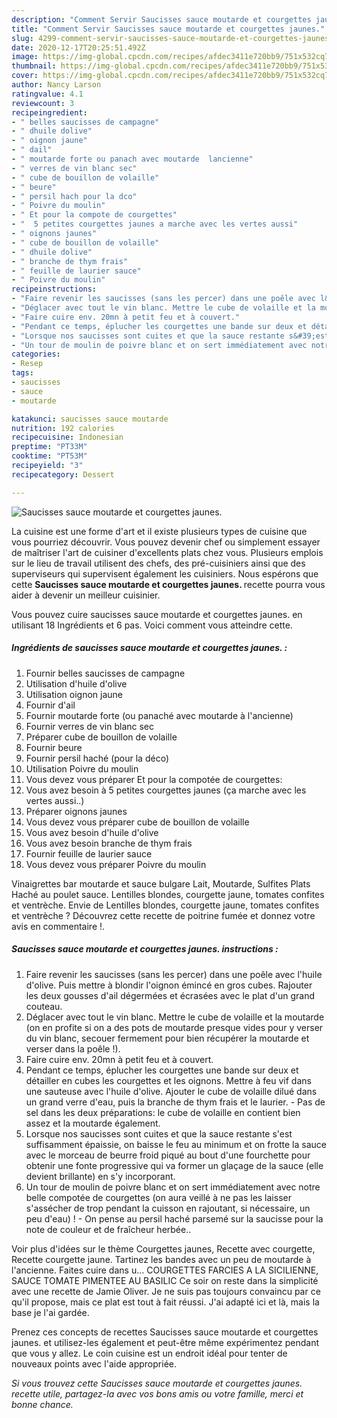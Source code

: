 ```yaml
---
description: "Comment Servir Saucisses sauce moutarde et courgettes jaunes."
title: "Comment Servir Saucisses sauce moutarde et courgettes jaunes."
slug: 4299-comment-servir-saucisses-sauce-moutarde-et-courgettes-jaunes
date: 2020-12-17T20:25:51.492Z
image: https://img-global.cpcdn.com/recipes/afdec3411e720bb9/751x532cq70/saucisses-sauce-moutarde-et-courgettes-jaunes-photo-principale-de-la-recette.jpg
thumbnail: https://img-global.cpcdn.com/recipes/afdec3411e720bb9/751x532cq70/saucisses-sauce-moutarde-et-courgettes-jaunes-photo-principale-de-la-recette.jpg
cover: https://img-global.cpcdn.com/recipes/afdec3411e720bb9/751x532cq70/saucisses-sauce-moutarde-et-courgettes-jaunes-photo-principale-de-la-recette.jpg
author: Nancy Larson
ratingvalue: 4.1
reviewcount: 3
recipeingredient:
- " belles saucisses de campagne"
- " dhuile dolive"
- " oignon jaune"
- " dail"
- " moutarde forte ou panach avec moutarde  lancienne"
- " verres de vin blanc sec"
- " cube de bouillon de volaille"
- " beure"
- " persil hach pour la dco"
- " Poivre du moulin"
- " Et pour la compote de courgettes"
- "  5 petites courgettes jaunes a marche avec les vertes aussi"
- " oignons jaunes"
- " cube de bouillon de volaille"
- " dhuile dolive"
- " branche de thym frais"
- " feuille de laurier sauce"
- " Poivre du moulin"
recipeinstructions:
- "Faire revenir les saucisses (sans les percer) dans une poêle avec l&#39;huile d&#39;olive. Puis mettre à blondir l&#39;oignon émincé en gros cubes. Rajouter les deux gousses d&#39;ail dégermées et écrasées avec le plat d&#39;un grand couteau."
- "Déglacer avec tout le vin blanc. Mettre le cube de volaille et la moutarde (on en profite si on a des pots de moutarde presque vides pour y verser du vin blanc, secouer fermement pour bien récupérer la moutarde et verser dans la poêle !)."
- "Faire cuire env. 20mn à petit feu et à couvert."
- "Pendant ce temps, éplucher les courgettes une bande sur deux et détailler en cubes les courgettes et les oignons. Mettre à feu vif dans une sauteuse avec l&#39;huile d&#39;olive. Ajouter le cube de volaille dilué dans un grand verre d&#39;eau, puis la branche de thym frais et le laurier. Pas de sel dans les deux préparations: le cube de volaille en contient bien assez et la moutarde également."
- "Lorsque nos saucisses sont cuites et que la sauce restante s&#39;est suffisamment épaissie, on baisse le feu au minimum et on frotte la sauce avec le morceau de beurre froid piqué au bout d&#39;une fourchette pour obtenir une fonte progressive qui va former un glaçage de la sauce (elle devient brillante) en s&#39;y incorporant."
- "Un tour de moulin de poivre blanc et on sert immédiatement avec notre belle compotée de courgettes (on aura veillé à ne pas les laisser s&#39;assécher de trop pendant la cuisson en rajoutant, si nécessaire, un peu d&#39;eau) ! On pense au persil haché parsemé sur la saucisse pour la note de couleur et de fraîcheur herbée.."
categories:
- Resep
tags:
- saucisses
- sauce
- moutarde

katakunci: saucisses sauce moutarde 
nutrition: 192 calories
recipecuisine: Indonesian
preptime: "PT33M"
cooktime: "PT53M"
recipeyield: "3"
recipecategory: Dessert

---
```



![Saucisses sauce moutarde et courgettes jaunes.](https://img-global.cpcdn.com/recipes/afdec3411e720bb9/751x532cq70/saucisses-sauce-moutarde-et-courgettes-jaunes-photo-principale-de-la-recette.jpg)

La cuisine est une forme d'art et il existe plusieurs types de cuisine que vous pourriez découvrir. Vous pouvez devenir chef ou simplement essayer de maîtriser l'art de cuisiner d'excellents plats chez vous. Plusieurs emplois sur le lieu de travail utilisent des chefs, des pré-cuisiniers ainsi que des superviseurs qui supervisent également les cuisiniers. Nous espérons que cette <strong> Saucisses sauce moutarde et courgettes jaunes. </strong> recette pourra vous aider à devenir un meilleur cuisinier.

<!--inarticleads1-->

Vous pouvez cuire saucisses sauce moutarde et courgettes jaunes. en utilisant 18 Ingrédients et 6 pas. Voici comment vous atteindre cette.

##### Ingrédients de saucisses sauce moutarde et courgettes jaunes. :

1. Fournir  belles saucisses de campagne
1. Utilisation  d&#39;huile d&#39;olive
1. Utilisation  oignon jaune
1. Fournir  d&#39;ail
1. Fournir  moutarde forte (ou panaché avec moutarde à l&#39;ancienne)
1. Fournir  verres de vin blanc sec
1. Préparer  cube de bouillon de volaille
1. Fournir  beure
1. Fournir  persil haché (pour la déco)
1. Utilisation  Poivre du moulin
1. Vous devez vous préparer  Et pour la compotée de courgettes:
1. Vous avez besoin  à 5 petites courgettes jaunes (ça marche avec les vertes aussi..)
1. Préparer  oignons jaunes
1. Vous devez vous préparer  cube de bouillon de volaille
1. Vous avez besoin  d&#39;huile d&#39;olive
1. Vous avez besoin  branche de thym frais
1. Fournir  feuille de laurier sauce
1. Vous devez vous préparer  Poivre du moulin


Vinaigrettes bar moutarde et sauce bulgare Lait, Moutarde, Sulfites Plats Haché au poulet sauce. Lentilles blondes, courgette jaune, tomates confites et ventrèche. Envie de Lentilles blondes, courgette jaune, tomates confites et ventrèche ? Découvrez cette recette de poitrine fumée et donnez votre avis en commentaire !. 

<!--inarticleads2-->

##### Saucisses sauce moutarde et courgettes jaunes. instructions :

1. Faire revenir les saucisses (sans les percer) dans une poêle avec l&#39;huile d&#39;olive. Puis mettre à blondir l&#39;oignon émincé en gros cubes. Rajouter les deux gousses d&#39;ail dégermées et écrasées avec le plat d&#39;un grand couteau.
1. Déglacer avec tout le vin blanc. Mettre le cube de volaille et la moutarde (on en profite si on a des pots de moutarde presque vides pour y verser du vin blanc, secouer fermement pour bien récupérer la moutarde et verser dans la poêle !).
1. Faire cuire env. 20mn à petit feu et à couvert.
1. Pendant ce temps, éplucher les courgettes une bande sur deux et détailler en cubes les courgettes et les oignons. Mettre à feu vif dans une sauteuse avec l&#39;huile d&#39;olive. Ajouter le cube de volaille dilué dans un grand verre d&#39;eau, puis la branche de thym frais et le laurier. - Pas de sel dans les deux préparations: le cube de volaille en contient bien assez et la moutarde également.
1. Lorsque nos saucisses sont cuites et que la sauce restante s&#39;est suffisamment épaissie, on baisse le feu au minimum et on frotte la sauce avec le morceau de beurre froid piqué au bout d&#39;une fourchette pour obtenir une fonte progressive qui va former un glaçage de la sauce (elle devient brillante) en s&#39;y incorporant.
1. Un tour de moulin de poivre blanc et on sert immédiatement avec notre belle compotée de courgettes (on aura veillé à ne pas les laisser s&#39;assécher de trop pendant la cuisson en rajoutant, si nécessaire, un peu d&#39;eau) ! - On pense au persil haché parsemé sur la saucisse pour la note de couleur et de fraîcheur herbée..


Voir plus d&#39;idées sur le thème Courgettes jaunes, Recette avec courgette, Recette courgette jaune. Tartinez les bandes avec un peu de moutarde à l&#39;ancienne. Faites cuire dans u… COURGETTES FARCIES A LA SICILIENNE, SAUCE TOMATE PIMENTEE AU BASILIC Ce soir on reste dans la simplicité avec une recette de Jamie Oliver. Je ne suis pas toujours convaincu par ce qu&#39;il propose, mais ce plat est tout à fait réussi. J&#39;ai adapté ici et là, mais la base je l&#39;ai gardée. 

<!--inarticleads1-->

<p>
Prenez ces concepts de recettes Saucisses sauce moutarde et courgettes jaunes. et utilisez-les également et peut-être même expérimentez pendant que vous y allez. Le coin cuisine est un endroit idéal pour tenter de nouveaux points avec l'aide appropriée.
</p>

<p>
<i>Si vous trouvez cette Saucisses sauce moutarde et courgettes jaunes. recette utile, partagez-la avec vos bons amis ou votre famille, merci et bonne chance.</i>
</p>
